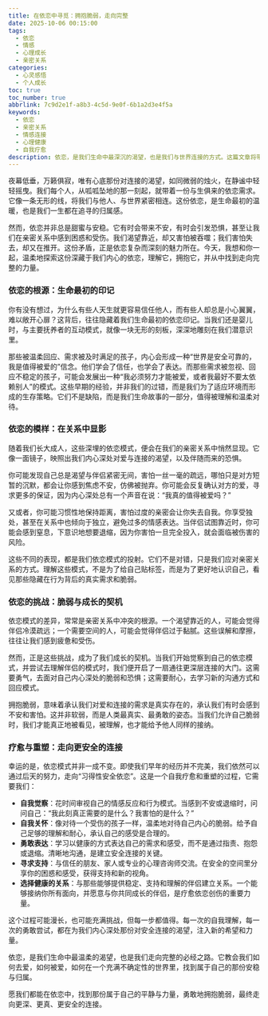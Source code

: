 ```yaml
---
title: 在依恋中寻觅：拥抱脆弱，走向完整
date: 2025-10-06 00:15:00
tags:
  - 依恋
  - 情感
  - 心理成长
  - 亲密关系
categories:
  - 心灵感悟
  - 个人成长
toc: true
toc_number: true
abbrlink: 7c9d2e1f-a8b3-4c5d-9e0f-6b1a2d3e4f5a
keywords:
  - 依恋
  - 亲密关系
  - 情感连接
  - 心理健康
  - 自我疗愈
description: 依恋，是我们生命中最深沉的渴望，也是我们与世界连接的方式。这篇文章将带你深入探索依恋的根源与表现，理解它如何塑造我们的亲密关系，并鼓励我们勇敢面对脆弱，通过自我觉察和疗愈，最终走向更安全、更完整的连接。
---
```


夜幕低垂，万籁俱寂，唯有心底那份对连接的渴望，如同微弱的烛火，在静谧中轻轻摇曳。我们每个人，从呱呱坠地的那一刻起，就带着一份与生俱来的依恋需求。它像一条无形的线，将我们与他人、与世界紧密相连。这份依恋，是生命最初的温暖，也是我们一生都在追寻的归属感。

然而，依恋并非总是甜蜜与安稳。它有时会带来不安，有时会引发恐惧，甚至让我们在亲密关系中感到困惑和受伤。我们渴望靠近，却又害怕被吞噬；我们害怕失去，却又在推开。这份矛盾，正是依恋复杂而深刻的魅力所在。今天，我想和你一起，温柔地探索这份深藏于我们内心的依恋，理解它，拥抱它，并从中找到走向完整的力量。

### 依恋的根源：生命最初的印记

你有没有想过，为什么有些人天生就更容易信任他人，而有些人却总是小心翼翼，难以敞开心扉？这背后，往往隐藏着我们生命最初的依恋印记。当我们还是婴儿时，与主要抚养者的互动模式，就像一块无形的刻板，深深地雕刻在我们潜意识里。

那些被温柔回应、需求被及时满足的孩子，内心会形成一种“世界是安全可靠的，我是值得被爱的”信念。他们学会了信任，也学会了表达。而那些需求被忽视、回应不稳定的孩子，可能会发展出一种“我必须努力才能被爱，或者我最好不要太依赖别人”的模式。这些早期的经验，并非我们的过错，而是我们为了适应环境而形成的生存策略。它们不是缺陷，而是我们生命故事的一部分，值得被理解和温柔对待。

### 依恋的模样：在关系中显影

随着我们长大成人，这些深埋的依恋模式，便会在我们的亲密关系中悄然显现。它像一面镜子，映照出我们内心深处对爱与连接的渴望，以及伴随而来的恐惧。

你可能发现自己总是渴望与伴侣紧密无间，害怕一丝一毫的疏远，哪怕只是对方短暂的沉默，都会让你感到焦虑不安，仿佛被抛弃。你可能会反复确认对方的爱，寻求更多的保证，因为内心深处总有一个声音在说：“我真的值得被爱吗？”

又或者，你可能习惯性地保持距离，害怕过度的亲密会让你失去自我。你享受独处，甚至在关系中也倾向于独立，避免过多的情感表达。当伴侣试图靠近时，你可能会感到窒息，下意识地想要退缩，因为你害怕一旦完全投入，就会面临被伤害的风险。

这些不同的表现，都是我们依恋模式的投射。它们不是对错，只是我们应对亲密关系的方式。理解这些模式，不是为了给自己贴标签，而是为了更好地认识自己，看见那些隐藏在行为背后的真实需求和脆弱。

### 依恋的挑战：脆弱与成长的契机

依恋模式的差异，常常是亲密关系中冲突的根源。一个渴望靠近的人，可能会觉得伴侣冷漠疏远；一个需要空间的人，可能会觉得伴侣过于黏腻。这些误解和摩擦，往往让我们感到疲惫和受伤。

然而，正是这些挑战，成为了我们成长的契机。当我们开始觉察到自己的依恋模式，并尝试去理解伴侣的模式时，我们便开启了一扇通往更深层连接的大门。这需要勇气，去面对自己内心深处的脆弱和恐惧；这需要耐心，去学习新的沟通方式和回应模式。

拥抱脆弱，意味着承认我们对爱和连接的需求是真实存在的，承认我们有时会感到不安和害怕。这并非软弱，而是人类最真实、最勇敢的姿态。当我们允许自己脆弱时，我们才能真正地被看见，被理解，也才能给予他人同样的接纳。

### 疗愈与重塑：走向更安全的连接

幸运的是，依恋模式并非一成不变。即使我们早年的经历并不完美，我们依然可以通过后天的努力，走向“习得性安全依恋”。这是一个自我疗愈和重塑的过程，它需要我们：

*   **自我觉察**：花时间审视自己的情感反应和行为模式。当感到不安或退缩时，问问自己：“我此刻真正需要的是什么？我害怕的是什么？”
*   **自我关怀**：像对待一个受伤的孩子一样，温柔地对待自己内心的脆弱。给予自己足够的理解和耐心，承认自己的感受是合理的。
*   **勇敢表达**：学习以健康的方式表达自己的需求和感受，而不是通过指责、抱怨或退缩。清晰地沟通，是建立安全连接的关键。
*   **寻求支持**：与信任的朋友、家人或专业的心理咨询师交流。在安全的空间里分享你的困惑和感受，获得支持和新的视角。
*   **选择健康的关系**：与那些能够提供稳定、支持和理解的伴侣建立关系。一个能够接纳你所有面向，并愿意与你共同成长的伴侣，是疗愈依恋创伤的重要力量。

这个过程可能漫长，也可能充满挑战，但每一步都值得。每一次的自我理解，每一次的勇敢尝试，都在为我们内心深处那份对安全连接的渴望，注入新的希望和力量。

依恋，是我们生命中最温柔的渴望，也是我们走向完整的必经之路。它教会我们如何去爱，如何被爱，如何在一个充满不确定性的世界里，找到属于自己的那份安稳与归属。

愿我们都能在依恋中，找到那份属于自己的平静与力量，勇敢地拥抱脆弱，最终走向更深、更真、更安全的连接。